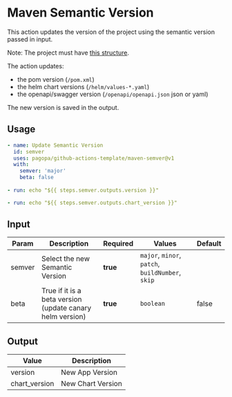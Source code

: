# Maven Semantic Version

This action updates the version of the project using the semantic version passed in input.

Note: The project must have [this structure](https://github.com/pagopa/template-java-spring-microservice).

The action updates:

- the pom version (`/pom.xml`)
- the helm chart versions (`/helm/values-*.yaml`)
- the openapi/swagger version (`/openapi/openapi.json` json or yaml)

The new version is saved in the output.

## Usage

``` yaml
- name: Update Semantic Version
  id: semver
  uses: pagopa/github-actions-template/maven-semver@v1
  with:
    semver: 'major'
    beta: false
      
- run: echo "${{ steps.semver.outputs.version }}"

- run: echo "${{ steps.semver.outputs.chart_version }}"
```

## Input

| Param  | Description                                               | Required | Values                                           | Default |
|--------|-----------------------------------------------------------|----------|--------------------------------------------------|---------|
| semver | Select the new Semantic Version                           | **true** | `major`, `minor`, `patch`, `buildNumber`, `skip` |         |
| beta   | True if it is a beta version (update canary helm version) | **true** | `boolean`                                        | false   |

## Output

| Value         | Description       |
|---------------|-------------------|
| version       | New App Version   |
| chart_version | New Chart Version |
